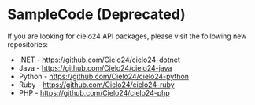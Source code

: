 SampleCode (Deprecated)
======================

If you are looking for cielo24 API packages, please visit the following new repositories:

* .NET - https://github.com/Cielo24/cielo24-dotnet
* Java - https://github.com/Cielo24/cielo24-java
* Python - https://github.com/Cielo24/cielo24-python
* Ruby - https://github.com/Cielo24/cielo24-ruby
* PHP - https://github.com/Cielo24/cielo24-php

